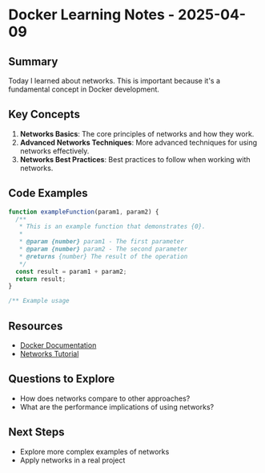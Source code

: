 # Docker Learning Notes - 2025-04-09

## Summary

Today I learned about networks. This is important because it's a fundamental concept in Docker development.

## Key Concepts

1. **Networks Basics**: The core principles of networks and how they work.
2. **Advanced Networks Techniques**: More advanced techniques for using networks effectively.
3. **Networks Best Practices**: Best practices to follow when working with networks.

## Code Examples

```javascript
function exampleFunction(param1, param2) {
  /**
   * This is an example function that demonstrates {0}.
   *
   * @param {number} param1 - The first parameter
   * @param {number} param2 - The second parameter
   * @returns {number} The result of the operation
   */
  const result = param1 + param2;
  return result;
}

/** Example usage

```

## Resources

- [Docker Documentation](https://example.com/docker-docs)
- [Networks Tutorial](https://example.com/docker/networks)

## Questions to Explore

- How does networks compare to other approaches?
- What are the performance implications of using networks?

## Next Steps

- Explore more complex examples of networks
- Apply networks in a real project
